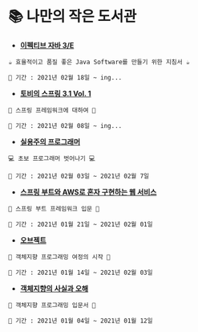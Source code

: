 # 📚 나만의 작은 도서관
- [**이펙티브 자바 3/E**]()
```
☕ 효율적이고 품질 좋은 Java Software를 만들기 위한 지침서 ☕

📆 기간 : 2021년 02월 18일 ~ ing...
```

- [**토비의 스프링 3.1 Vol. 1**]()
```
🍃 스프링 프레임워크에 대하여 🍃

📆 기간 : 2021년 02월 08일 ~ ing...
```

- [**실용주의 프로그래머**]()
```
💻 초보 프로그래머 벗어나기 💻

📆 기간 : 2021년 02월 03일 ~ 2021년 02월 7일
```

- [**스프링 부트와 AWS로 혼자 구현하는 웹 서비스**](https://github.com/vrang-v/springboot-webservice-demo)
```
🌱 스프링 부트 프레임워크 입문 🌱

📆 기간 : 2021년 01월 21일 ~ 2021년 02월 01일
```

- [**오브젝트**](https://github.com/vrang-v/library/tree/main/%EC%98%A4%EB%B8%8C%EC%A0%9D%ED%8A%B8)
```
🚀 객체지향 프로그래밍 여정의 시작 🚀

📆 기간 : 2021년 01월 14일 ~ 2021년 02월 03일
```

- [**객체지향의 사실과 오해**](https://github.com/vrang-v/library/tree/main/%EA%B0%9D%EC%B2%B4%EC%A7%80%ED%96%A5%EC%9D%98%20%EC%82%AC%EC%8B%A4%EA%B3%BC%20%EC%98%A4%ED%95%B4)
```
🐣 객체지향 프로그래밍 입문서 🐣

📆 기간 : 2021년 01월 04일 ~ 2021년 01월 12일
```
